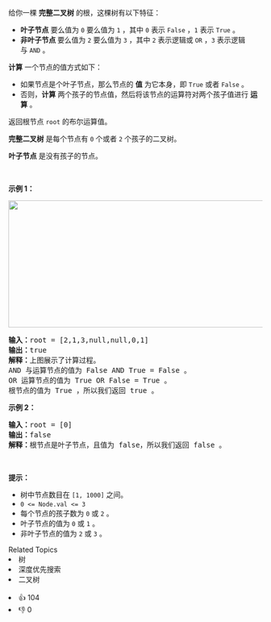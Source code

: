 <p>给你一棵 <strong>完整二叉树</strong>&nbsp;的根，这棵树有以下特征：</p>

<ul> 
 <li><strong>叶子节点</strong>&nbsp;要么值为&nbsp;<code>0</code>&nbsp;要么值为&nbsp;<code>1</code>&nbsp;，其中&nbsp;<code>0</code> 表示&nbsp;<code>False</code>&nbsp;，<code>1</code> 表示&nbsp;<code>True</code>&nbsp;。</li> 
 <li><strong>非叶子节点 </strong>要么值为 <code>2</code>&nbsp;要么值为 <code>3</code>&nbsp;，其中&nbsp;<code>2</code>&nbsp;表示逻辑或&nbsp;<code>OR</code> ，<code>3</code>&nbsp;表示逻辑与&nbsp;<code>AND</code>&nbsp;。</li> 
</ul>

<p><strong>计算</strong>&nbsp;一个节点的值方式如下：</p>

<ul> 
 <li>如果节点是个叶子节点，那么节点的 <strong>值</strong>&nbsp;为它本身，即&nbsp;<code>True</code>&nbsp;或者&nbsp;<code>False</code>&nbsp;。</li> 
 <li>否则，<strong>计算</strong>&nbsp;两个孩子的节点值，然后将该节点的运算符对两个孩子值进行 <strong>运算</strong>&nbsp;。</li> 
</ul>

<p>返回根节点<em>&nbsp;</em><code>root</code>&nbsp;的布尔运算值。</p>

<p><strong>完整二叉树</strong>&nbsp;是每个节点有 <code>0</code>&nbsp;个或者 <code>2</code>&nbsp;个孩子的二叉树。</p>

<p><strong>叶子节点</strong>&nbsp;是没有孩子的节点。</p>

<p>&nbsp;</p>

<p><strong>示例 1：</strong></p>

<p><img alt="" src="https://assets.leetcode.com/uploads/2022/05/16/example1drawio1.png" style="width: 700px; height: 252px;" /></p>

<pre><b>输入：</b>root = [2,1,3,null,null,0,1]
<b>输出：</b>true
<b>解释：</b>上图展示了计算过程。
AND 与运算节点的值为 False AND True = False 。
OR 运算节点的值为 True OR False = True 。
根节点的值为 True ，所以我们返回 true 。</pre>

<p><strong>示例 2：</strong></p>

<pre><b>输入：</b>root = [0]
<b>输出：</b>false
<b>解释：</b>根节点是叶子节点，且值为 false，所以我们返回 false 。
</pre>

<p>&nbsp;</p>

<p><strong>提示：</strong></p>

<ul> 
 <li>树中节点数目在&nbsp;<code>[1, 1000]</code>&nbsp;之间。</li> 
 <li><code>0 &lt;= Node.val &lt;= 3</code></li> 
 <li>每个节点的孩子数为&nbsp;<code>0</code> 或&nbsp;<code>2</code>&nbsp;。</li> 
 <li>叶子节点的值为&nbsp;<code>0</code>&nbsp;或&nbsp;<code>1</code>&nbsp;。</li> 
 <li>非叶子节点的值为&nbsp;<code>2</code>&nbsp;或&nbsp;<code>3</code> 。</li> 
</ul>

<div><div>Related Topics</div><div><li>树</li><li>深度优先搜索</li><li>二叉树</li></div></div><br><div><li>👍 104</li><li>👎 0</li></div>